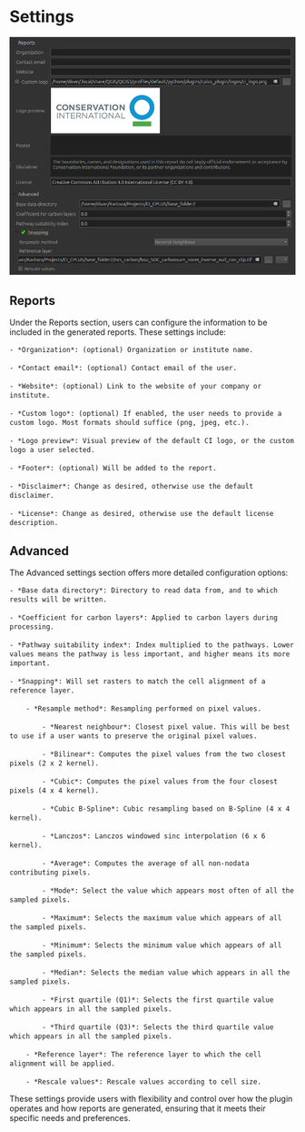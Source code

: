 # Settings

![CPLUS settings](img/manual-settings.png)

## Reports

Under the Reports section, users can configure the information to be included in the generated reports. These settings include:

    - *Organization*: (optional) Organization or institute name.

    - *Contact email*: (optional) Contact email of the user.

    - *Website*: (optional) Link to the website of your company or institute.

    - *Custom logo*: (optional) If enabled, the user needs to provide a custom logo. Most formats should suffice (png, jpeg, etc.).

    - *Logo preview*: Visual preview of the default CI logo, or the custom logo a user selected.

    - *Footer*: (optional) Will be added to the report.

    - *Disclaimer*: Change as desired, otherwise use the default disclaimer.

    - *License*: Change as desired, otherwise use the default license description.

## Advanced

The Advanced settings section offers more detailed configuration options:

    - *Base data directory*: Directory to read data from, and to which results will be written.

    - *Coefficient for carbon layers*: Applied to carbon layers during processing.

    - *Pathway suitability index*: Index multiplied to the pathways. Lower values means the pathway is less important, and higher means its more important.

    - *Snapping*: Will set rasters to match the cell alignment of a reference layer.

        - *Resample method*: Resampling performed on pixel values.

            - *Nearest neighbour*: Closest pixel value. This will be best to use if a user wants to preserve the original pixel values.

            - *Bilinear*: Computes the pixel values from the two closest pixels (2 x 2 kernel).

            - *Cubic*: Computes the pixel values from the four closest pixels (4 x 4 kernel).

            - *Cubic B-Spline*: Cubic resampling based on B-Spline (4 x 4 kernel).

            - *Lanczos*: Lanczos windowed sinc interpolation (6 x 6 kernel).

            - *Average*: Computes the average of all non-nodata contributing pixels.

            - *Mode*: Select the value which appears most often of all the sampled pixels.

            - *Maximum*: Selects the maximum value which appears of all the sampled pixels.

            - *Minimum*: Selects the minimum value which appears of all the sampled pixels.

            - *Median*: Selects the median value which appears in all the sampled pixels.

            - *First quartile (Q1)*: Selects the first quartile value which appears in all the sampled pixels.

            - *Third quartile (Q3)*: Selects the third quartile value which appears in all the sampled pixels.

        - *Reference layer*: The reference layer to which the cell alignment will be applied.

        - *Rescale values*: Rescale values according to cell size.        

These settings provide users with flexibility and control over how the plugin operates and how reports are generated, ensuring that it meets their specific needs and preferences.

